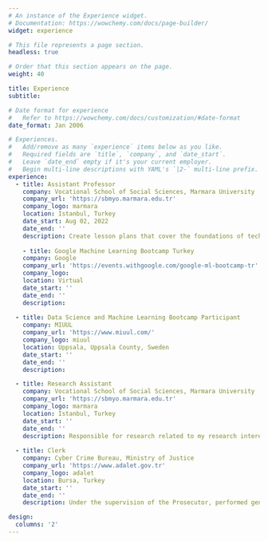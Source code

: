 ```yaml
---
# An instance of the Experience widget.
# Documentation: https://wowchemy.com/docs/page-builder/
widget: experience

# This file represents a page section.
headless: true

# Order that this section appears on the page.
weight: 40

title: Experience
subtitle:

# Date format for experience
#   Refer to https://wowchemy.com/docs/customization/#date-format
date_format: Jan 2006

# Experiences.
#   Add/remove as many `experience` items below as you like.
#   Required fields are `title`, `company`, and `date_start`.
#   Leave `date_end` empty if it's your current employer.
#   Begin multi-line descriptions with YAML's `|2-` multi-line prefix.
experience:
  - title: Assistant Professor
    company: Vocational School of Social Sciences, Marmara University
    company_url: 'https://sbmyo.marmara.edu.tr'
    company_logo: marmara
    location: Istanbul, Turkey
    date_start: Aug 02, 2022
    date_end: ''
    description: Create lesson plans that cover the foundations of technology, guide students through activities that allow them to apply technological solutions to prepare work life, hold office hours for students to answer questions and provide support.
    
    - title: Google Machine Learning Bootcamp Turkey 
    company: Google
    company_url: 'https://events.withgoogle.com/google-ml-bootcamp-tr'
    company_logo: 
    location: Virtual
    date_start: ''
    date_end: ''
    description: 
    
  - title: Data Science and Machine Learning Bootcamp Participant
    company: MIUUL
    company_url: 'https://www.miuul.com/'
    company_logo: miuul
    location: Uppsala, Uppsala County, Sweden
    date_start: ''
    date_end: ''
    description: 

  - title: Research Assistant
    company: Vocational School of Social Sciences, Marmara University
    company_url: 'https://sbmyo.marmara.edu.tr'
    company_logo: marmara
    location: Istanbul, Turkey
    date_start: ''
    date_end: ''
    description: Responsible for research related to my research interests, also leading group lessons, grading coursework, setting up student projects and aiding in the supervision of the students.
        
  - title: Clerk
    company: Cyber Crime Bureau, Ministry of Justice
    company_url: 'https://www.adalet.gov.tr'
    company_logo: adalet
    location: Bursa, Turkey
    date_start: ''
    date_end: ''
    description: Under the supervision of the Prosecutor, performed general clerical functions in support of the Bursa Provincial Prosecutor’s Office. 

design:
  columns: '2'
---
```


